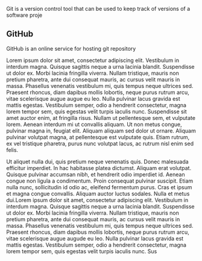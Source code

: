 Git is a version control tool that can be used to keep track of versions of a software proje



## GitHub



GitHub is an online service for hosting git repository



Lorem ipsum dolor sit amet, consectetur adipiscing elit. Vestibulum in interdum magna. Quisque sagittis neque a urna lacinia blandit. Suspendisse ut dolor ex. Morbi lacinia fringilla viverra. Nullam tristique, mauris non pretium pharetra, ante dui consequat mauris, ac cursus velit mauris in massa. Phasellus venenatis vestibulum mi, quis tempus neque ultrices sed. Praesent rhoncus, diam dapibus mollis lobortis, neque purus rutrum arcu, vitae scelerisque augue augue eu leo. Nulla pulvinar lacus gravida est mattis egestas. Vestibulum semper, odio a hendrerit consectetur, magna lorem tempor sem, quis egestas velit turpis iaculis nunc. Suspendisse sit amet auctor enim, at fringilla risus. Nullam ut pellentesque sem, et vulputate lorem. Aenean interdum mi ut convallis aliquam. Ut non metus congue, pulvinar magna in, feugiat elit. Aliquam aliquam sed dolor ut ornare. Aliquam pulvinar volutpat magna, at pellentesque est vulputate quis. Etiam rutrum, ex vel tristique pharetra, purus nunc volutpat lacus, ac rutrum nisl enim sed felis.

Ut aliquet nulla dui, quis pretium neque venenatis quis. Donec malesuada efficitur imperdiet. In hac habitasse platea dictumst. Aliquam erat volutpat. Quisque pulvinar accumsan nibh, et hendrerit odio imperdiet id. Aenean congue non ligula a condimentum. Proin consequat pulvinar suscipit. Etiam nulla nunc, sollicitudin id odio ac, eleifend fermentum purus. Cras et ipsum et magna congue convallis. Aliquam auctor luctus sodales. Nulla et metus dui.Lorem ipsum dolor sit amet, consectetur adipiscing elit. Vestibulum in interdum magna. Quisque sagittis neque a urna lacinia blandit. Suspendisse ut dolor ex. Morbi lacinia fringilla viverra. Nullam tristique, mauris non pretium pharetra, ante dui consequat mauris, ac cursus velit mauris in massa. Phasellus venenatis vestibulum mi, quis tempus neque ultrices sed. Praesent rhoncus, diam dapibus mollis lobortis, neque purus rutrum arcu, vitae scelerisque augue augude eu leo. Nulla pulvinar lacus gravida est mattis egestas. Vestibulum semper, odio a hendrerit consectetur, magna lorem tempor sem, quis egestas velit turpis iaculis nunc. Sus